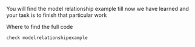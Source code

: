 You will find the model relationship example till now we have learned and your task is to finish that particular work 

Where to find the full code
```text
check modelrelationshipexample
```
